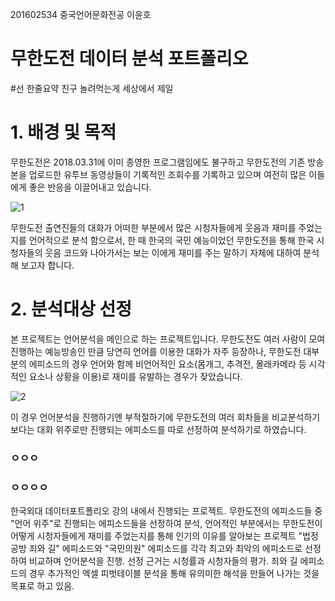 201602534 중국언어문화전공 이윤호

# 무한도전 데이터 분석 포트폴리오
#선 한줄요약
친구 놀려먹는게 세상에서 제일 

# 1. 배경 및 목적
무한도전은 2018.03.31에 이미 종영한 프로그램임에도 불구하고 무한도전의 기존 방송본을 업로드한 유투브 동영상들이 기록적인 조회수를 기록하고 있으며 여전히 많은 이들에게 좋은 반응을 이끌어내고 있습니다.

![1](https://user-images.githubusercontent.com/74258352/101723485-b862a780-3aef-11eb-8cfd-9ad170ca421f.png)

무한도전 출연진들의 대화가 어떠한 부분에서 많은 시청자들에게 웃음과 재미를 주었는지를 언어적으로 분석 함으로서, 한 때 한국의 국민 예능이었던 무한도전을 통해 한국 시청자들의 웃음 코드와 나아가서는 보는 이에게 재미를 주는 말하기 자체에 대하여 분석 해 보고자 합니다.

# 2. 분석대상 선정
본 프로젝트는 언어분석을 메인으로 하는 프로젝트입니다.
무한도전도 여러 사람이 모여 진행하는 예능방송인 만큼 당연히 언어를 이용한 대화가 자주 등장하나, 무한도전 대부분의 에피소드의 경우 언어와 함께 비언어적인 요소(몸개그, 추격전, 몰래카메라 등 시각적인 요소나 상황을 이용)로 재미를 유발하는 경우가 잦았습니다. 

![2](https://user-images.githubusercontent.com/74258352/101724229-6cb0fd80-3af1-11eb-9406-656ad1a9ea6c.png)

이 경우 언어분석을 진행하기엔 부적절하기에 무한도전의 여러 회차들을 비교분석하기 보다는 대화 위주로만 진행되는 에피소드를 따로 선정하여 분석하기로 하였습니다.


### ㅇㅇㅇ
### ㅇㅇㅇㅇ

한국외대 데이터포트폴리오 강의 내에서 진행되는 프로젝트.
무한도전의 에피소드들 중 "언어 위주"로 진행되는 에피소드들을 선정하여 분석, 언어적인 부분에서는 무한도전이 어떻게 시청자들에게 재미를 주었는지를 통해 인기의 이유를 알아보는 프로젝트
"법정공방 죄와 길" 에피소드와 "국민의원" 에피소드를 각각 최고와 최악의 에피소드로 선정하여 비교하며 언어분석을 진행. 선정 근거는 시청률과 시청자들의 평가.
죄와 길 에피소드의 경우 추가적인 엑셀 피벗테이블 분석을 통해 유의미한 해석을 만들어 나가는 것을 목표로 하고 있음.
